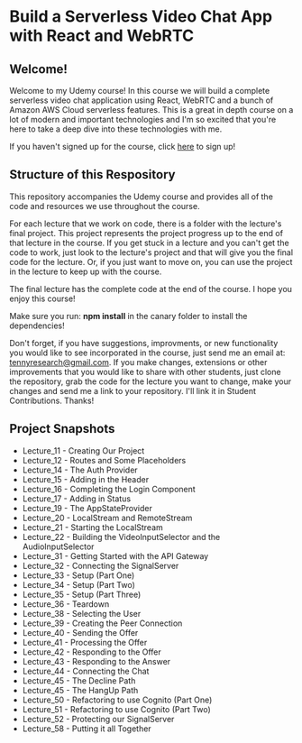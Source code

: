 # Build a Serverless Video Chat App with React and WebRTC

## Welcome!

Welcome to my Udemy course! In this course we will build a complete serverless video chat application using React, WebRTC and a bunch of Amazon AWS Cloud serverless features. This is a great in depth course on a lot of modern and important technologies and I'm so excited that you're here to take a deep dive into these technologies with me.

If you haven't signed up for the course, click [here](https://www.udemy.com/course/draft/6590009/?referralCode=7451E83CAD8ED4BCD989) to sign up!

## Structure of this Respository

This repository accompanies the Udemy course and provides all of the code and resources we use throughout the course.

For each lecture that we work on code, there is a folder with the lecture's final project. This project represents the project progress up to the end of that lecture in the course. If you get stuck in a lecture and you can't get the code to work, just look to the lecture's project and that will give you the final code for the lecture. Or, if you just want to move on, you can use the project in the lecture to keep up with the course.

The final lecture has the complete code at the end of the course. I hope you enjoy this course!

Make sure you run: **npm install** in the canary folder to install the dependencies!

Don't forget, if you have suggestions, improvments, or new functionality you would like to see incorporated in the course, just send me an email at: tennyresearch@gmail.com. If you make changes, extensions or other improvements that you would like to share with other students, just clone the repository, grab the code for the lecture you want to change, make your changes and send me a link to your repository. I'll link it in Student Contributions. Thanks!

## Project Snapshots

- Lecture_11 - Creating Our Project
- Lecture_12 - Routes and Some Placeholders
- Lecture_14 - The Auth Provider
- Lecture_15 - Adding in the Header
- Lecture_16 - Completing the Login Component
- Lecture_17 - Adding in Status
- Lecture_19 - The AppStateProvider
- Lecture_20 - LocalStream and RemoteStream
- Lecture_21 - Starting the LocalStream
- Lecture_22 - Building the VideoInputSelector and the AudioInputSelector
- Lecture_31 - Getting Started with the API Gateway
- Lecture_32 - Connecting the SignalServer
- Lecture_33 - Setup (Part One)
- Lecture_34 - Setup (Part Two)
- Lecture_35 - Setup (Part Three)
- Lecture_36 - Teardown
- Lecture_38 - Selecting the User
- Lecture_39 - Creating the Peer Connection
- Lecture_40 - Sending the Offer
- Lecture_41 - Processing the Offer
- Lecture_42 - Responding to the Offer
- Lecture_43 - Responding to the Answer
- Lecture_44 - Connecting the Chat
- Lecture_45 - The Decline Path
- Lecture_45 - The HangUp Path
- Lecture_50 - Refactoring to use Cognito (Part One)
- Lecture_51 - Refactoring to use Cognito (Part Two)
- Lecture_52 - Protecting our SignalServer
- Lecture_58 - Putting it all Together
